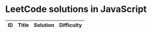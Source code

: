 # LeetCode solutions in JavaScript


| ID | Title | Solution | Difficulty |
| --- | --- | --- | --- |
